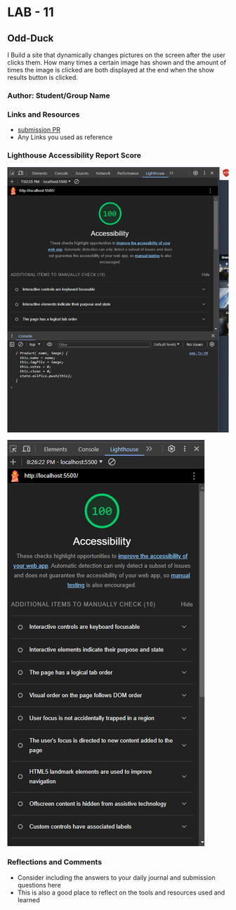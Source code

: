 # LAB - 11

## Odd-Duck

I Build a site that dynamically changes pictures on the screen after the user clicks them.  How many times a certain image has shown and the amount of times the image is clicked are both displayed at the end when the show results button is clicked.

### Author: Student/Group Name

### Links and Resources

* [submission PR](http://xyz.com)
* Any Links you used as reference

### Lighthouse Accessibility Report Score

![lighthouse](img/lighthouse.png)

![secondlighthouse](img/lighthouse2.png)

### Reflections and Comments

* Consider including the answers to your daily journal and submission questions here
* This is also a good place to reflect on the tools and resources used and learned
